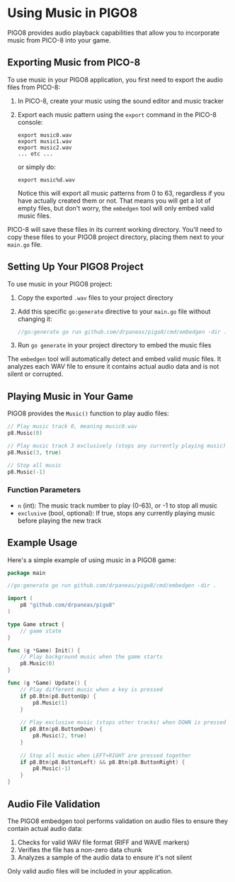 # Using Music in PIGO8

PIGO8 provides audio playback capabilities that allow you to incorporate music from PICO-8 into your game.

## Exporting Music from PICO-8

To use music in your PIGO8 application, you first need to export the audio files from PICO-8:

1. In PICO-8, create your music using the sound editor and music tracker
2. Export each music pattern using the `export` command in the PICO-8 console:

   ```
   export music0.wav
   export music1.wav
   export music2.wav
   ... etc ...
   ```

   or simply do:

   ```
   export music%d.wav
   ```

   Notice this will export all music patterns from 0 to 63, regardless if you have actually created them or not.
   That means you will get a lot of empty files, but don't worry, the `embedgen` tool will only embed valid music files.

PICO-8 will save these files in its current working directory.
You'll need to copy these files to your PIGO8 project directory, placing them next to your `main.go` file.

## Setting Up Your PIGO8 Project

To use music in your PIGO8 project:

1. Copy the exported `.wav` files to your project directory
2. Add this specific `go:generate` directive to your `main.go` file without changing it:

   ```go
   //go:generate go run github.com/drpaneas/pigo8/cmd/embedgen -dir .
   ```

3. Run `go generate` in your project directory to embed the music files

The `embedgen` tool will automatically detect and embed valid music files. It analyzes each WAV file to ensure it contains actual audio data and is not silent or corrupted.

## Playing Music in Your Game

PIGO8 provides the `Music()` function to play audio files:

```go
// Play music track 0, meaning music0.wav
p8.Music(0)

// Play music track 3 exclusively (stops any currently playing music)
p8.Music(3, true)

// Stop all music
p8.Music(-1)
```

### Function Parameters

- `n` (int): The music track number to play (0-63), or -1 to stop all music
- `exclusive` (bool, optional): If true, stops any currently playing music before playing the new track

## Example Usage

Here's a simple example of using music in a PIGO8 game:

```go
package main

//go:generate go run github.com/drpaneas/pigo8/cmd/embedgen -dir .

import (
    p8 "github.com/drpaneas/pigo8"
)

type Game struct {
    // game state
}

func (g *Game) Init() {
    // Play background music when the game starts
    p8.Music(0)
}

func (g *Game) Update() {
    // Play different music when a key is pressed
    if p8.Btn(p8.ButtonUp) {
        p8.Music(1)
    }
    
    // Play exclusive music (stops other tracks) when DOWN is pressed
    if p8.Btn(p8.ButtonDown) {
        p8.Music(2, true)
    }
    
    // Stop all music when LEFT+RIGHT are pressed together
    if p8.Btn(p8.ButtonLeft) && p8.Btn(p8.ButtonRight) {
        p8.Music(-1)
    }
}
```

## Audio File Validation

The PIGO8 embedgen tool performs validation on audio files to ensure they contain actual audio data:

1. Checks for valid WAV file format (RIFF and WAVE markers)
2. Verifies the file has a non-zero data chunk
3. Analyzes a sample of the audio data to ensure it's not silent

Only valid audio files will be included in your application.
